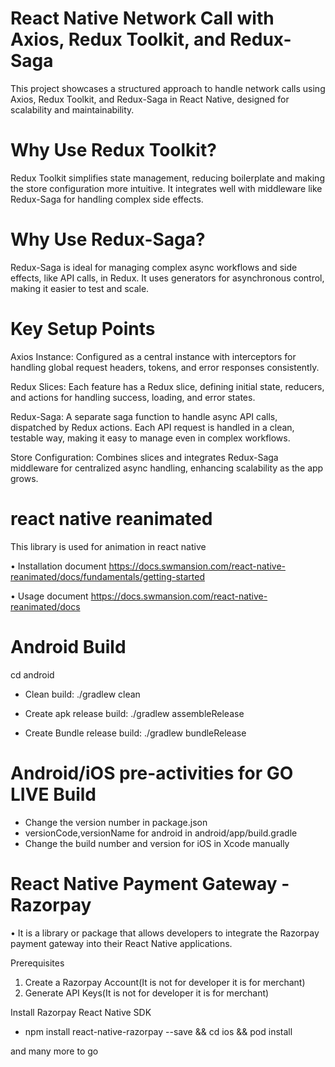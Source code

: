 # React Native Network Call with Axios, Redux Toolkit, and Redux-Saga
This project showcases a structured approach to handle network calls using Axios, Redux Toolkit, and Redux-Saga in React Native, designed for scalability and maintainability.

# Why Use Redux Toolkit?
Redux Toolkit simplifies state management, reducing boilerplate and making the store configuration more intuitive. It integrates well with middleware like Redux-Saga for handling complex side effects.

# Why Use Redux-Saga?
Redux-Saga is ideal for managing complex async workflows and side effects, like API calls, in Redux. It uses generators for asynchronous control, making it easier to test and scale.

# Key Setup Points
Axios Instance: 
Configured as a central instance with interceptors for handling global request headers, tokens, and error responses consistently.

Redux Slices: 
Each feature has a Redux slice, defining initial state, reducers, and actions for handling success, loading, and error states.

Redux-Saga: 
A separate saga function to handle async API calls, dispatched by Redux actions. Each API request is handled in a clean, testable way, making it easy to manage even in complex workflows.

Store Configuration: 
Combines slices and integrates Redux-Saga middleware for centralized async handling, enhancing scalability as the app grows.


# react native reanimated
This library is used for animation in react native 

• Installation document
  https://docs.swmansion.com/react-native-reanimated/docs/fundamentals/getting-started

• Usage document
  https://docs.swmansion.com/react-native-reanimated/docs


# Android Build

cd android

- Clean build:
./gradlew clean

- Create apk release build:
./gradlew assembleRelease

- Create Bundle release build:
./gradlew bundleRelease


# Android/iOS pre-activities for GO LIVE Build
- Change the version number in package.json
- versionCode,versionName for android in android/app/build.gradle
- Change the build number and version for iOS in Xcode manually


# React Native Payment Gateway - Razorpay
   • It is a library or package that allows developers to integrate the Razorpay payment gateway into their React Native applications.      

Prerequisites
1) Create a Razorpay Account(It is not for developer it is for merchant)
2) Generate API Keys(It is not for developer it is for merchant)

Install Razorpay React Native SDK
- npm install react-native-razorpay --save && cd ios && pod install

and many more to go

